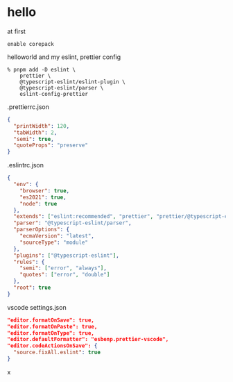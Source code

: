 # hello

at first

```shell
enable corepack
```

helloworld and my eslint, prettier config

```shell
% pnpm add -D eslint \
    prettier \
    @typescript-eslint/eslint-plugin \
    @typescript-eslint/parser \
    eslint-config-prettier
```

.prettierrc.json

```json
{
  "printWidth": 120,
  "tabWidth": 2,
  "semi": true,
  "quoteProps": "preserve"
}
```

.eslintrc.json

```json
{
  "env": {
    "browser": true,
    "es2021": true,
    "node": true
  },
  "extends": ["eslint:recommended", "prettier", "prettier/@typescript-eslint", "plugin:@typescript-eslint/recommended"],
  "parser": "@typescript-eslint/parser",
  "parserOptions": {
    "ecmaVersion": "latest",
    "sourceType": "module"
  },
  "plugins": ["@typescript-eslint"],
  "rules": {
    "semi": ["error", "always"],
    "quotes": ["error", "double"]
  },
  "root": true
}
```

vscode settings.json

```json
"editor.formatOnSave": true,
"editor.formatOnPaste": true,
"editor.formatOnType": true,
"editor.defaultFormatter": "esbenp.prettier-vscode",
"editor.codeActionsOnSave": {
  "source.fixAll.eslint": true
}

```
x
